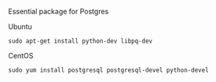 Essential package for Postgres

Ubuntu
```
sudo apt-get install python-dev libpq-dev
```
CentOS
```
sudo yum install postgresql postgresql-devel python-devel
```


